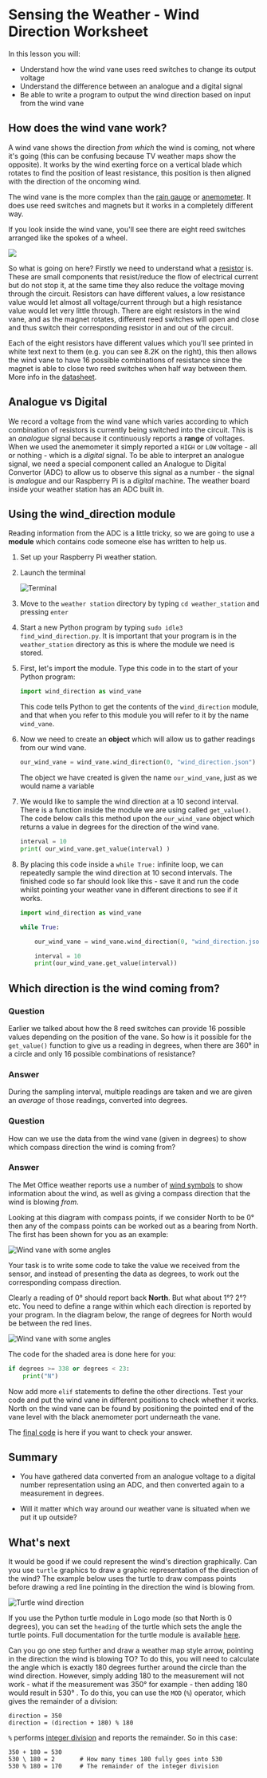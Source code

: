 # Sensing the Weather - Wind Direction Worksheet

In this lesson you will:

- Understand how the wind vane uses reed switches to change its output voltage
- Understand the difference between an analogue and a digital signal
- Be able to write a program to output the wind direction based on input from the wind vane

## How does the wind vane work?

A wind vane shows the direction *from which* the wind is coming, not where it's going (this can be confusing because TV weather maps show the opposite). It works by the wind exerting force on a vertical blade which rotates to find the position of least resistance, this position is then aligned with the direction of the oncoming wind.

The wind vane is the more complex than the [rain gauge](../rainfall/about.md) or [anemometer](../wind_speed/about.md). It does use reed switches and magnets but it works in a completely different way. 

If you look inside the wind vane, you'll see there are eight reed switches arranged like the spokes of a wheel. 

![](images/wind_vane_reed.png)

So what is going on here? Firstly we need to understand what a [resistor](http://en.wikipedia.org/wiki/Resistor) is. These are small components that resist/reduce the flow of electrical current but do not stop it, at the same time they also reduce the voltage moving through the circuit. Resistors can have different values, a low resistance value would let almost all voltage/current through but a high resistance value would let very little through. There are eight resistors in the wind vane, and as the magnet rotates, different reed switches will open and close and thus switch their corresponding resistor in and out of the circuit.

Each of the eight resistors have different values which you'll see printed in white text next to them (e.g. you can see 8.2K on the right), this then allows the wind vane to have 16 possible combinations of resistance since the magnet is able to close two reed switches when half way between them. More info in the [datasheet](https://www.argentdata.com/files/80422_datasheet.pdf).

## Analogue vs Digital

We record a voltage from the wind vane which varies according to which combination of resistors is currently being switched into the circuit. This is an *analogue* signal because it continuously reports a **range** of voltages. When we used the anemometer it simply reported a `HIGH` or `LOW` voltage - all or nothing - which is a *digital* signal. To be able to interpret an analogue signal, we need a special component called an Analogue to Digital Convertor (ADC) to allow us to observe this signal as a number - the signal is *analogue* and our Raspberry Pi is a *digital* machine. The weather board inside your weather station has an ADC built in.

## Using the wind_direction module

Reading information from the ADC is a little tricky, so we are going to use a **module** which contains code someone else has written to help us. 

1. Set up your Raspberry Pi weather station.

1. Launch the terminal

    ![Terminal](images/terminal.png)

1. Move to the `weather station` directory by typing `cd weather_station` and pressing `enter`

1. Start a new Python program by typing `sudo idle3 find_wind_direction.py`. It is important that your program is in the `weather_station` directory as this is where the module we need is stored. 

1. First, let's import the module. Type this code in to the start of your Python program:

	```python
	import wind_direction as wind_vane
	```

	This code tells Python to get the contents of the `wind_direction` module, and that when you refer to this module you will refer to it by the name `wind_vane`. 

1. Now we need to create an **object** which will allow us to gather readings from our wind vane.

	```python
	our_wind_vane = wind_vane.wind_direction(0, "wind_direction.json")
	```

	The object we have created is given the name `our_wind_vane`, just as we would name a variable

1. We would like to sample the wind direction at a 10 second interval. There is a function inside the module we are using called `get_value()`. The code below calls this method upon the `our_wind_vane` object which returns a value in degrees for the direction of the wind vane. 

	```python
	interval = 10
	print( our_wind_vane.get_value(interval) )
	```
	
1. By placing this code inside a `while True:` infinite loop, we can repeatedly sample the wind direction at 10 second intervals. The finished code so far should look like this - save it and run the code whilst pointing your weather vane in different directions to see if it works.

	```python
	import wind_direction as wind_vane

	while True:

	    our_wind_vane = wind_vane.wind_direction(0, "wind_direction.json")

	    interval = 10
	    print(our_wind_vane.get_value(interval))

	```


## Which direction is the wind coming from?

### Question

Earlier we talked about how the 8 reed switches can provide 16 possible values depending on the position of the vane. So how is it possible for the `get_value()` function to give us a reading in degrees, when there are 360&deg; in a circle and only 16 possible combinations of resistance?

### Answer
During the sampling interval, multiple readings are taken and we are given an *average* of those readings, converted into degrees.


### Question
How can we use the data from the wind vane (given in degrees) to show which compass direction the wind is coming from?

### Answer
The Met Office weather reports use a number of [wind symbols](http://www.metoffice.gov.uk/guide/weather/symbols#windsymbols) to show information about the wind, as well as giving a compass direction that the wind is blowing *from*.

Looking at this diagram with compass points, if we consider North to be 0&deg; then any of the compass points can be worked out as a bearing from North. The first has been shown for you as an example:

![Wind vane with some angles](images/wind_vane_degrees.png)

Your task is to write some code to take the value we received from the sensor, and instead of presenting the data as degrees, to work out the corresponding compass direction.

Clearly a reading of 0&deg; should report back **North**. But what about 1&deg;? 2&deg;? etc. You need to define a range within which each direction is reported by your program. In the diagram below, the range of degrees for North would be between the red lines. 

![Wind vane with some angles](images/wind_vane_shaded.png)

The code for the shaded area is done here for you:

```python
if degrees >= 338 or degrees < 23:
	print("N")
```
Now add more `elif` statements to define the other directions. Test your code and put the wind vane in different positions to check whether it works. North on the wind vane can be found by positioning the pointed end of the vane level with the black anemometer port underneath the vane.

The [final code](code/find_wind_direction.py) is here if you want to check your answer.

## Summary

- You have gathered data converted from an analogue voltage to a digital number representation using an ADC, and then converted again to a measurement in degrees.

- Will it matter which way around our weather vane is situated when we put it up outside?

## What's next

It would be good if we could represent the wind's direction graphically. Can you use `turtle` graphics to draw a graphic representation of the direction of the wind? The example below uses the turtle to draw compass points before drawing a red line pointing in the direction the wind is blowing from.

![Turtle wind direction](images/turtle.png)

If you use the Python turtle module in Logo mode (so that North is 0 degrees), you can set the `heading` of the turtle which sets the angle the turtle points. Full documentation for the turtle module is available [here](https://docs.python.org/2/library/turtle.html).

Can you go one step further and draw a weather map style arrow, pointing in the direction the wind is blowing TO? To do this, you will need to calculate the angle which is exactly 180 degrees further around the circle than the wind direction. However, simply adding 180 to the measurement will not work - what if the measurement was 350&deg; for example - then adding 180 would result in 530&deg; . To do this, you can use the `MOD` (`%`) operator, which gives the remainder of a division:

```
direction = 350
direction = (direction + 180) % 180
```

`%` performs [integer division](http://mathworld.wolfram.com/IntegerDivision.html) and reports the remainder. So in this case:

```
350 + 180 = 530
530 \ 180 = 2 		# How many times 180 fully goes into 530
530 % 180 = 170		# The remainder of the integer division
```